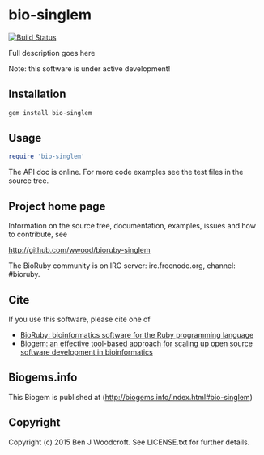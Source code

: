 # bio-singlem

[![Build Status](https://secure.travis-ci.org/wwood/bioruby-singlem.png)](http://travis-ci.org/wwood/bioruby-singlem)

Full description goes here

Note: this software is under active development!

## Installation

```sh
gem install bio-singlem
```

## Usage

```ruby
require 'bio-singlem'
```

The API doc is online. For more code examples see the test files in
the source tree.
        
## Project home page

Information on the source tree, documentation, examples, issues and
how to contribute, see

  http://github.com/wwood/bioruby-singlem

The BioRuby community is on IRC server: irc.freenode.org, channel: #bioruby.

## Cite

If you use this software, please cite one of
  
* [BioRuby: bioinformatics software for the Ruby programming language](http://dx.doi.org/10.1093/bioinformatics/btq475)
* [Biogem: an effective tool-based approach for scaling up open source software development in bioinformatics](http://dx.doi.org/10.1093/bioinformatics/bts080)

## Biogems.info

This Biogem is published at (http://biogems.info/index.html#bio-singlem)

## Copyright

Copyright (c) 2015 Ben J Woodcroft. See LICENSE.txt for further details.

